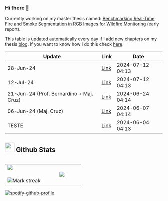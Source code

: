 ### Hi there 👋
Currently working on my master thesis named: [Benchmarking Real-Time Fire and Smoke Segmentation in RGB Images for Wildfire Monitoring](https://drive.google.com/file/d/1xqfWndVBDkPvf8w85ANuCTG5_Ddi0RqK/view?usp=sharing) (early report).

This table is updated automatically every day if I add new chapters on my thesis [blog](https://bit.ly/tese_lima). If you want to know how I do this check [here](https://github.com/hslima00/hslima00).

<!-- recent_updates starts -->


| Update | Link | Date |
| ------ | ---- | ---- |
| 28-Jun-24 | [Link](https://hslima00.github.io/Tese_md/2_reunioes/#28-jun-24) | 2024-07-12 04:13 |
| 12-Jul-24 | [Link](https://hslima00.github.io/Tese_md/9_pipeline/#12-jul-24) | 2024-07-12 04:13 |
| 21-Jun-24 (Prof. Bernardino + Maj. Cruz) | [Link](https://hslima00.github.io/Tese_md/2_reunioes/#21-jun-24-(prof.-bernardino-+-maj.-cruz)) | 2024-06-24 04:14 |
| 06-Jun-24 (Maj. Cruz) | [Link](https://hslima00.github.io/Tese_md/2_reunioes/#06-jun-24-(maj.-cruz)) | 2024-06-07 04:14 |
| TESTE | [Link](https://hslima00.github.io/Tese_md/2_reunioes/#teste) | 2024-06-04 04:13 |

<!-- recent_updates ends -->

## <picture> <img src = "https://github.com/7oSkaaa/7oSkaaa/blob/main/Images/Statistics.gif?raw=true" width = 30px>  </picture> Github Stats

<!--- stats & Trophy (start) -->

<p align="left">
  <!--- stats (start) -->
<table align="left">
<tr border="none">
<td width="50%" align="center">
  <img  align="left"  src="https://github-readme-stats.vercel.app/api?username=hslima00&theme=dark&show_icons=true&count_private=true" />
  <br></br>
  <img  title="🔥 Get streak stats for your profile at git.io/streak-stats" alt="Mark streak" src="https://github-readme-streak-stats.herokuapp.com/?user=hslima00&theme=dark&hide_border=false" /> 
</td>


<td width="50%" align="center">

  <img  align="center"  src="https://github-readme-stats.anuraghazra1.vercel.app/api/top-langs/?username=hslima00&theme=dark&hide_border=false&no-bg=true&no-frame=true&hide=jupyter%20notebook&langs_count=7"/>

  </td>
</tr>
</table>
<!--- stats (end) -->
            
[![spotify-github-profile](https://spotify-github-profile.kittinanx.com/api/view?uid=lima002&cover_image=true&theme=default&show_offline=false&background_color=121212&interchange=false)](https://github.com/kittinan/spotify-github-profile)
</p>
    </div>
</div>


